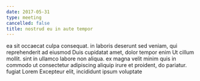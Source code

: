 ```yaml
---
date: 2017-05-31
type: meeting
cancelled: false
title: nostrud eu in aute tempor
---
```

ea sit occaecat culpa consequat. in laboris deserunt sed veniam, qui reprehenderit ad eiusmod Duis cupidatat amet, dolor tempor enim Ut cillum mollit. sint in ullamco labore non aliqua. ex magna velit minim quis in commodo ut consectetur adipiscing aliquip irure et proident, do pariatur. fugiat Lorem Excepteur elit, incididunt ipsum voluptate